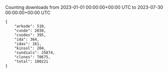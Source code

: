 
Counting downloads from 2023-01-01 00:00:00+00:00 UTC to 2023-07-30 00:00:00+00:00 UTC

```
{
    "arkode": 510,
    "cvode": 2038,
    "cvodes": 395,
    "ida": 364,
    "idas": 161,
    "kinsol": 204,
    "sundials": 25874,
    "clones": 70675,
    "total": 100221
}
```
